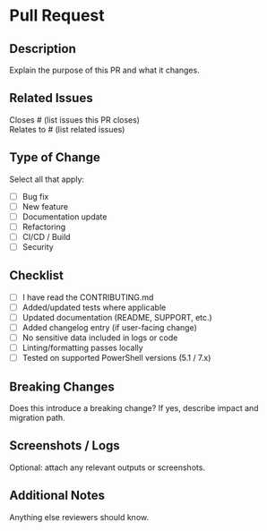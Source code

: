 Pull Request
============

Description
-----------

Explain the purpose of this PR and what it changes.

Related Issues
--------------

Closes # (list issues this PR closes)  
Relates to # (list related issues)

Type of Change
--------------

Select all that apply:

- [ ] Bug fix
- [ ] New feature
- [ ] Documentation update
- [ ] Refactoring
- [ ] CI/CD / Build
- [ ] Security

Checklist
---------

- [ ] I have read the CONTRIBUTING.md
- [ ] Added/updated tests where applicable
- [ ] Updated documentation (README, SUPPORT, etc.)
- [ ] Added changelog entry (if user-facing change)
- [ ] No sensitive data included in logs or code
- [ ] Linting/formatting passes locally
- [ ] Tested on supported PowerShell versions (5.1 / 7.x)

Breaking Changes
----------------

Does this introduce a breaking change? If yes, describe impact and migration
path.

Screenshots / Logs
------------------

Optional: attach any relevant outputs or screenshots.

Additional Notes
----------------

Anything else reviewers should know.
